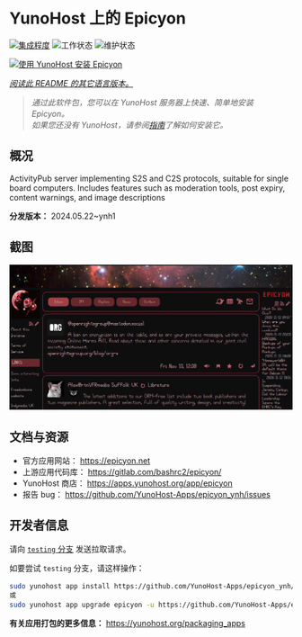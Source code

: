 <!--
注意：此 README 由 <https://github.com/YunoHost/apps/tree/master/tools/readme_generator> 自动生成
请勿手动编辑。
-->

# YunoHost 上的 Epicyon

[![集成程度](https://dash.yunohost.org/integration/epicyon.svg)](https://dash.yunohost.org/appci/app/epicyon) ![工作状态](https://ci-apps.yunohost.org/ci/badges/epicyon.status.svg) ![维护状态](https://ci-apps.yunohost.org/ci/badges/epicyon.maintain.svg)

[![使用 YunoHost 安装 Epicyon](https://install-app.yunohost.org/install-with-yunohost.svg)](https://install-app.yunohost.org/?app=epicyon)

*[阅读此 README 的其它语言版本。](./ALL_README.md)*

> *通过此软件包，您可以在 YunoHost 服务器上快速、简单地安装 Epicyon。*  
> *如果您还没有 YunoHost，请参阅[指南](https://yunohost.org/install)了解如何安装它。*

## 概况

ActivityPub server implementing S2S and C2S protocols, suitable for single board computers. Includes features such as moderation tools, post expiry, content warnings, and image descriptions


**分发版本：** 2024.05.22~ynh1

## 截图

![Epicyon 的截图](./doc/screenshots/screenshot_starlight.jpg)

## 文档与资源

- 官方应用网站： <https://epicyon.net>
- 上游应用代码库： <https://gitlab.com/bashrc2/epicyon/>
- YunoHost 商店： <https://apps.yunohost.org/app/epicyon>
- 报告 bug： <https://github.com/YunoHost-Apps/epicyon_ynh/issues>

## 开发者信息

请向 [`testing` 分支](https://github.com/YunoHost-Apps/epicyon_ynh/tree/testing) 发送拉取请求。

如要尝试 `testing` 分支，请这样操作：

```bash
sudo yunohost app install https://github.com/YunoHost-Apps/epicyon_ynh/tree/testing --debug
或
sudo yunohost app upgrade epicyon -u https://github.com/YunoHost-Apps/epicyon_ynh/tree/testing --debug
```

**有关应用打包的更多信息：** <https://yunohost.org/packaging_apps>
